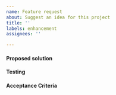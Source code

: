 ```yaml
---
name: Feature request
about: Suggest an idea for this project
title: ''
labels: enhancement
assignees: ''

---
```


#### Proposed solution
<!-- A clear and concise description of what you want to happen. -->

#### Testing
<!-- How can someone else verify the task, can be test-suite or something else. -->

#### Acceptance Criteria
<!-- How to know this is implemented. Preferably one short sentence. -->
